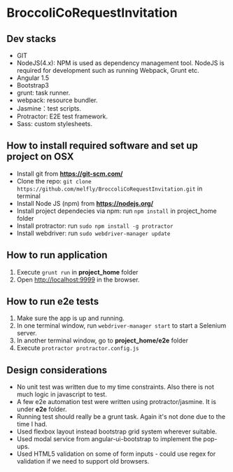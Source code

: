 # BroccoliCoRequestInvitation

## Dev stacks
- GIT
- NodeJS(4.x): NPM is used as dependency management tool. NodeJS is required for development such as running Webpack, Grunt etc.
- Angular 1.5
- Bootstrap3
- grunt: task runner.
- webpack: resource bundler.
- Jasmine：test scripts.
- Protractor: E2E test framework. 
- Sass: custom stylesheets. 

## How to install required software and set up project on OSX
- Install git from **https://git-scm.com/**
- Clone the repo:  `git clone https://github.com/melfly/BroccoliCoRequestInvitation.git` in terminal
- Install Node JS (npm) from **https://nodejs.org/**
- Install project dependecies via npm: run `npm install` in project_home folder
- Install protractor: run `sudo npm install -g protractor`
- Install webdriver: run `sudo webdriver-manager update`

## How to run application
1. Execute `grunt run` in **project_home** folder
2. Open <http://localhost:9999> in the browser.

## How to run e2e tests
1. Make sure the app is up and running.
2. In one terminal window, run `webdriver-manager start` to start a Selenium server.
3. In another terminal window, go to **project_home/e2e** folder
4. Execute `protractor protractor.config.js`

## Design considerations
- No unit test was written due to my time constraints. Also there is not much logic in javascript to test.
- A few e2e automation test were written using protractor/jasmine. It is under **e2e** folder.
- Running test should really be a grunt task. Again it's not done due to the time I had.
- Used flexbox layout instead bootstrap grid system wherever suitable.
- Used modal service from angular-ui-bootstrap to implement the pop-ups.
- Used HTML5 validation on some of form inputs - could use regex for validation if we need to support old browsers.